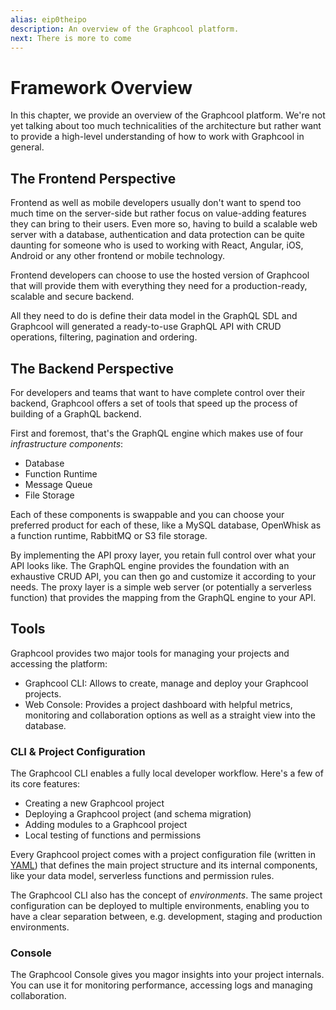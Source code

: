 ```yaml
---
alias: eip0theipo 
description: An overview of the Graphcool platform.
next: There is more to come
---
```


# Framework Overview

In this chapter, we provide an overview of the Graphcool platform. We're not yet talking about too much technicalities of the architecture but rather want to provide a high-level understanding of how to work with Graphcool in general.

## The Frontend Perspective

Frontend as well as mobile developers usually don't want to spend too much time on the server-side but rather focus on value-adding features they can bring to their users. Even more so, having to build a scalable web server with a database, authentication and data protection can be quite daunting for someone who is used to working with React, Angular, iOS, Android or any other frontend or mobile technology.

Frontend developers can choose to use the hosted version of Graphcool that will provide them with everything they need for a production-ready, scalable and secure backend.

All they need to do is define their data model in the GraphQL SDL and Graphcool will generated a ready-to-use GraphQL API with CRUD operations, filtering, pagination and ordering. 

## The Backend Perspective

For developers and teams that want to have complete control over their backend, Graphcool offers a set of tools that speed up the process of building of a GraphQL backend.

First and foremost, that's the GraphQL engine which makes use of four _infrastructure components_:

- Database
- Function Runtime
- Message Queue
- File Storage

Each of these components is swappable and you can choose your preferred product for each of these, like a MySQL database, OpenWhisk as a function runtime, RabbitMQ or S3 file storage.

By implementing the API proxy layer, you retain full control over what your API looks like. The GraphQL engine provides the foundation with an exhaustive CRUD API, you can then go and customize it according to your needs. The proxy layer is a simple web server (or potentially a serverless function) that provides the mapping from the GraphQL engine to your API.  


## Tools 

Graphcool provides two major tools for managing your projects and accessing the platform:

- Graphcool CLI: Allows to create, manage and deploy your Graphcool projects.
- Web Console: Provides a project dashboard with helpful metrics, monitoring and collaboration options as well as a straight view into the database.

### CLI & Project Configuration

The Graphcool CLI enables a fully local developer workflow. Here's a few of its core features:

- Creating a new Graphcool project
- Deploying a Graphcool project (and schema migration)
- Adding modules to a Graphcool project
- Local testing of functions and permissions

Every Graphcool project comes with a project configuration file (written in [YAML](https://en.wikipedia.org/wiki/YAML)) that defines the main project structure and its internal components, like your data model, serverless functions and permission rules.

The Graphcool CLI also has the concept of _environments_. The same project configuration can be deployed to multiple environments, enabling you to have a clear separation between, e.g. development, staging and production environments.

### Console

The Graphcool Console gives you magor insights into your project internals. You can use it for monitoring performance, accessing logs and managing collaboration. 









